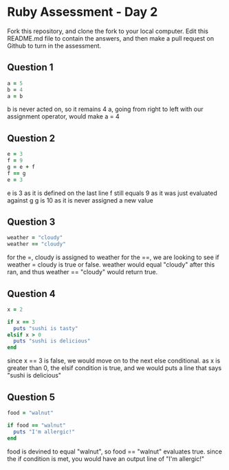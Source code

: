 # Ruby Assessment - Day 2

Fork this repository, and clone the fork to your local computer. Edit this README.md file to contain the answers, and then make a pull request on Github to turn in the assessment.

## Question 1

```ruby
a = 5
b = 4
a = b
```
b is never acted on, so it remains 4
a, going from right to left with our assignment operator, would make a = 4

## Question 2

```ruby
e = 3
f = 9
g = e + f
f == g
e = 3
```
e is 3 as it is defined on the last line
f still equals 9 as it was just evaluated against g
g is 10 as it is never assigned a new value


## Question 3

```ruby
weather = "cloudy"
weather == "cloudy"
```

for the =, cloudy is assigned to weather
for the ==, we are looking to see if weather = cloudy is true or false.
weather would equal "cloudy" after this ran, and thus weather == "cloudy" would return true.

## Question 4

```ruby
x = 2

if x == 3
  puts "sushi is tasty"
elsif x > 0
  puts "sushi is delicious"
end
```
since x == 3 is false, we would move on to the next else conditional.  as x is greater than 0, the elsif condition is true, and we would puts a line that says "sushi is delicious"


## Question 5

```ruby
food = "walnut"

if food == "walnut"
  puts "I'm allergic!"
end
```

food is devined to equal "walnut", so food == "walnut" evaluates true.  since the if condition is met, you would have an output line of "I'm allergic!"
